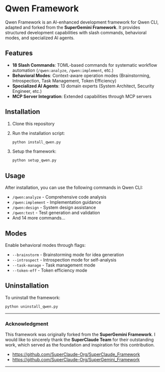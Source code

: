 # Qwen Framework

Qwen Framework is an AI-enhanced development framework for Qwen CLI, adapted and forked from the **SuperGemini Framework**. It provides structured development capabilities with slash commands, behavioral modes, and specialized AI agents.

## Features

* **18 Slash Commands**: TOML-based commands for systematic workflow automation (`/qwen:analyze`, `/qwen:implement`, etc.)
* **Behavioral Modes**: Context-aware operation modes (Brainstorming, Introspection, Task Management, Token Efficiency)
* **Specialized AI Agents**: 13 domain experts (System Architect, Security Engineer, etc.)
* **MCP Server Integration**: Extended capabilities through MCP servers

## Installation

1. Clone this repository
2. Run the installation script:

   ```bash
   python install_qwen.py
   ```
3. Setup the framework:

   ```bash
   python setup_qwen.py
   ```

## Usage

After installation, you can use the following commands in Qwen CLI:

* `/qwen:analyze` - Comprehensive code analysis
* `/qwen:implement` - Implementation guidance
* `/qwen:design` - System design assistance
* `/qwen:test` - Test generation and validation
* And 14 more commands...

## Modes

Enable behavioral modes through flags:

* `--brainstorm` - Brainstorming mode for idea generation
* `--introspect` - Introspection mode for self-analysis
* `--task-manage` - Task management mode
* `--token-eff` - Token efficiency mode

## Uninstallation

To uninstall the framework:

```bash
python uninstall_qwen.py
```

---

### Acknowledgment

This framework was originally forked from the **SuperGemini Framework**. I would like to sincerely thank the **SuperClaude Team** for their outstanding work, which served as the foundation and inspiration for this contribution.

* https://github.com/SuperClaude-Org/SuperClaude_Framework
* https://github.com/SuperClaude-Org/SuperGemini_Framework
---
